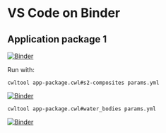 # VS Code on Binder

## Application package 1

[![Binder](https://mybinder.org/badge_logo.svg)](https://mybinder.org/v2/gh/fabricebrito/vscode-binder/master?urlpath=vscode%2F%3Ffolder=/home/jovyan/app-package-1)

Run with:

```console
cwltool app-package.cwl#s2-composites params.yml 
```

[![Binder](https://mybinder.org/badge_logo.svg)](https://mybinder.org/v2/gh/fabricebrito/vscode-binder/master?urlpath=vscode%2F%3Ffolder=/home/jovyan/water-bodies)


```console
cwltool app-package.cwl#water_bodies params.yml 
```


[![Binder](https://mybinder.org/badge_logo.svg)](https://mybinder.org/v2/gh/fabricebrito/vscode-binder/master?urlpath=/proxy/8001/)